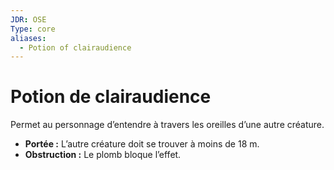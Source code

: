 ```yaml
---
JDR: OSE
Type: core
aliases:
  - Potion of clairaudience
---
```

# Potion de clairaudience

Permet au personnage d’entendre à travers les oreilles d’une autre créature.

- **Portée :** L’autre créature doit se trouver à moins de 18 m.
- **Obstruction :** Le plomb bloque l’effet.